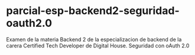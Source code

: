 # parcial-esp-backend2-seguridad-oauth2.0
Examen de la materia Backend 2 de la especializacion de backend de la carera Certified Tech Developer de Digital House. Seguridad con oAuth 2.0
